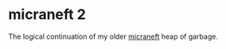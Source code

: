 # micraneft 2

The logical continuation of my older [micraneft](https://github.com/nonk123/micraneft) heap of garbage.
